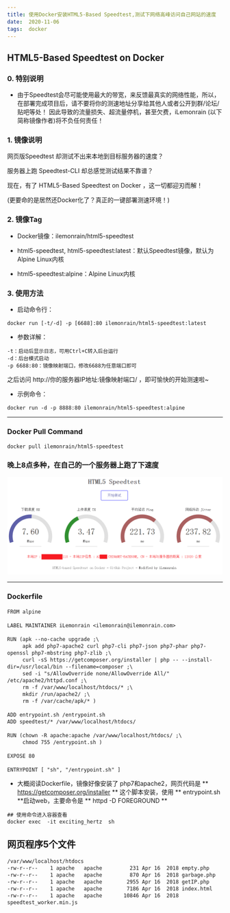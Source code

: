 ```yaml
---
title: 使用Docker安装HTML5-Based Speedtest,测试下网络高峰访问自己网站的速度
date:  2020-11-06
tags:  docker
---
```


## HTML5-Based Speedtest on Docker

### 0. 特别说明
- 由于Speedtest会尽可能使用最大的带宽，来反馈最真实的网络性能，所以，在部署完成项目后，请不要将你的测速地址分享给其他人或者公开到群/论坛/贴吧等处！ 因此导致的流量损失、超流量停机，甚至欠费，iLemonrain (以下简称镜像作者)将不负任何责任！



### 1. 镜像说明
网页版Speedtest 却测试不出来本地到目标服务器的速度？

服务器上跑 Speedtest-CLI 却总感觉测试结果不靠谱？

现在，有了 HTML5-Based Speedtest on Docker ，这一切都迎刃而解！

(更要命的是居然还Docker化了？真正的一键部署测速环境！)

### 2. 镜像Tag
- Docker镜像：ilemonrain/html5-speedtest

- html5-speedtest, html5-speedtest:latest：默认Speedtest镜像，默认为Alpine Linux内核

- html5-speedtest:alpine：Alpine Linux内核

### 3. 使用方法
- 启动命令行：

```
docker run [-t/-d] -p [6688]:80 ilemonrain/html5-speedtest:latest
```
- 参数详解：

```
-t：启动后显示日志，可用Ctrl+C转入后台运行
-d：后台模式启动
-p 6688:80：镜像映射端口，修改6688为任意端口即可
```
之后访问 http://你的服务器IP地址:镜像映射端口/ ，即可愉快的开始测速啦~

- 示例命令：
```
docker run -d -p 8888:80 ilemonrain/html5-speedtest:alpine
```

---

### Docker Pull Command
```
docker pull ilemonrain/html5-speedtest
```
### 晚上8点多种，在自己的一个服务器上跑了下速度
![](/img/docker/h5_speedtest.png)

---
### Dockerfile

```
FROM alpine

LABEL MAINTAINER iLemonrain <ilemonrain@ilemonrain.com>

RUN (apk --no-cache upgrade ;\
     apk add php7-apache2 curl php7-cli php7-json php7-phar php7-openssl php7-mbstring php7-zlib ;\
     curl -sS https://getcomposer.org/installer | php -- --install-dir=/usr/local/bin --filename=composer ;\
     sed -i "s/AllowOverride none/AllowOverride All/" /etc/apache2/httpd.conf ;\
     rm -f /var/www/localhost/htdocs/* ;\
     mkdir /run/apache2/ ;\
     rm -f /var/cache/apk/* )

ADD entrypoint.sh /entrypoint.sh
ADD speedtest/* /var/www/localhost/htdocs/

RUN (chown -R apache:apache /var/www/localhost/htdocs/ ;\
     chmod 755 /entrypoint.sh )

EXPOSE 80

ENTRYPOINT [ "sh", "/entrypoint.sh" ]
```

- 大概阅读Dockerfile，镜像好像安装了 php7和apache2，网页代码是 ** https://getcomposer.org/installer **
这个脚本安装，使用 ** entrypoint.sh **启动web，主要命令是 ** httpd -D FOREGROUND **

```
## 使用命令进入容器查看
docker exec  -it exciting_hertz  sh

```
## 网页程序5个文件
```
/var/www/localhost/htdocs
-rw-r--r--    1 apache   apache         231 Apr 16  2018 empty.php
-rw-r--r--    1 apache   apache         870 Apr 16  2018 garbage.php
-rw-r--r--    1 apache   apache        2955 Apr 16  2018 getIP.php
-rw-r--r--    1 apache   apache        7186 Apr 16  2018 index.html
-rw-r--r--    1 apache   apache       10846 Apr 16  2018 speedtest_worker.min.js

```
